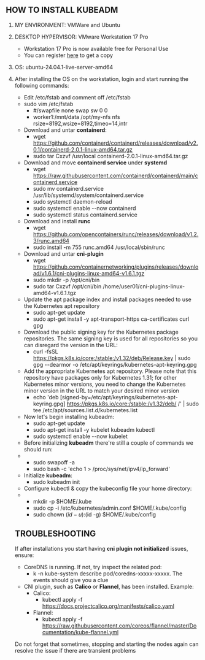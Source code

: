 ## HOW TO INSTALL KUBEADM

1. MY ENVIRONMENT: VMWare and Ubuntu 
2. DESKTOP HYPERVISOR: VMware Workstation 17 Pro
   - Workstation 17 Pro is now available free for Personal Use
   - You can register [here](https://profile.broadcom.com/web/registration) to get a copy
3. OS: ubuntu-24.04.1-live-server-amd64
4. After installing the OS on the workstation, login and start running the following commands:
   - Edit /etc/fstab and comment off /etc/fstab
   - sudo vim /etc/fstab
     - #/swapfile                               none            swap    sw              0       0
     - worker1:/mnt/data         /opt/my-nfs     nfs rsize=8192,wsize=8192,timeo=14,intr
   - Download and untar **containerd**:
     - wget https://github.com/containerd/containerd/releases/download/v2.0.1/containerd-2.0.1-linux-amd64.tar.gz
     - sudo tar Cxzvf /usr/local containerd-2.0.1-linux-amd64.tar.gz
   - Download and move **containerd service** under **systemd**
     - wget https://raw.githubusercontent.com/containerd/containerd/main/containerd.service
     - sudo mv containerd.service /usr/lib/systemd/system/containerd.service
     - sudo systemctl daemon-reload
     - sudo systemctl enable --now containerd
     - sudo systemctl status containerd.service
   - Download and install **runc**
     - wget https://github.com/opencontainers/runc/releases/download/v1.2.3/runc.amd64
     - sudo install -m 755 runc.amd64 /usr/local/sbin/runc
   - Download and untar **cni-plugin**
     - wget https://github.com/containernetworking/plugins/releases/download/v1.6.1/cni-plugins-linux-amd64-v1.6.1.tgz
     - sudo mkdir -p /opt/cni/bin
     - sudo tar Cxzvf /opt/cni/bin /home/user01/cni-plugins-linux-amd64-v1.6.1.tgz
   - Update the apt package index and install packages needed to use the Kubernetes apt repository
     - sudo apt-get update
     - sudo apt-get install -y apt-transport-https ca-certificates curl gpg
   - Download the public signing key for the Kubernetes package repositories. The same signing key is used for all repositories so you can disregard the version in the URL:
     - curl -fsSL https://pkgs.k8s.io/core:/stable:/v1.32/deb/Release.key | sudo gpg --dearmor -o /etc/apt/keyrings/kubernetes-apt-keyring.gpg
   - Add the appropriate Kubernetes apt repository. Please note that this repository have packages only for Kubernetes 1.31; for other Kubernetes minor versions, you need to change the Kubernetes minor version in the URL to match your desired minor version
     - echo 'deb [signed-by=/etc/apt/keyrings/kubernetes-apt-keyring.gpg] https://pkgs.k8s.io/core:/stable:/v1.32/deb/ /' | sudo tee /etc/apt/sources.list.d/kubernetes.list
   - Now let's begin installing kubeadm:
     - sudo apt-get update
     - sudo apt-get install -y kubelet kubeadm kubectl
     - sudo systemctl enable --now kubelet
   - Before initializing **kubeadm** there're still a couple of commands we should run:
   - - sudo swapoff -a
     - sudo bash -c 'echo 1 > /proc/sys/net/ipv4/ip_forward'
   - Initialize **kubeadm**:
     - sudo kubeadm init
   - Configure kubectl & copy the kubeconfig file your home directory:
   - - mkdir -p $HOME/.kube
     - sudo cp -i /etc/kubernetes/admin.conf $HOME/.kube/config
     - sudo chown $(id -u):$(id -g) $HOME/.kube/config
    
   ## TROUBLESHOOTING
   If after installations you start having **cni plugin not initialized** issues, ensure:

   - CoreDNS is running. If not, try inspect the related pod:
     - k -n kube-system describe pod/coredns-xxxxx-xxxxx. The events should give you a clue 
   - CNI plugin, such as **Calico** or **Flannel**, has been installed. Example:
     - Calico:
       - kubectl apply -f https://docs.projectcalico.org/manifests/calico.yaml
     - Flannel:
       - kubectl apply -f https://raw.githubusercontent.com/coreos/flannel/master/Documentation/kube-flannel.yml
         
   Do not forget that sometimes, stopping and starting the nodes again can resolve the issue if there are transient problems

